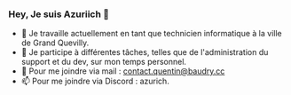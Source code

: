 ### Hey, Je suis Azuriich 👋

- 🔭 Je travaille actuellement en tant que technicien informatique à la ville de Grand Quevilly.
- 🌱 Je participe à différentes tâches, telles que de l'administration du support et du dev, sur mon temps personnel.
- 📨 Pour me joindre via mail : contact.quentin@baudry.cc
- 📫 Pour me joindre via Discord : azurich.
